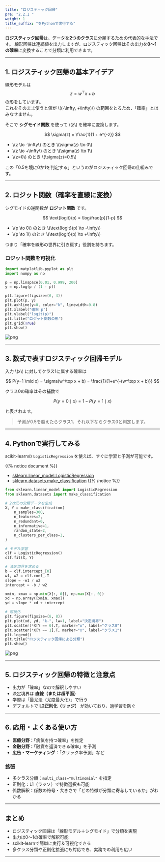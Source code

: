 ```yaml
---
title: "ロジスティック回帰"
pre: "2.2.1 "
weight: 1
title_suffix: "をPythonで実行する"
---
```




<div class="pagetop-box">
  <p><b>ロジスティック回帰</b>は、データを<b>2つのクラス</b>に分類するための代表的な手法です。  
  線形回帰は連続値を出力しますが、ロジスティック回帰はその出力を<b>0〜1の確率</b>に変換することで分類に利用できます。</p>
</div>

---

## 1. ロジスティック回帰の基本アイデア

線形モデルは
$$
z = w^\top x + b
$$
の形をしています。  
これをそのまま使うと値が \\((-\infty, +\infty)\\) の範囲をとるため、「確率」とはみなせません。

そこで **シグモイド関数** を使って \\(z\\) を確率に変換します。

$$
\sigma(z) = \frac{1}{1 + e^{-z}}
$$

- \\(z \to -\infty\\) のとき \\(\sigma(z) \to 0\\)  
- \\(z \to +\infty\\) のとき \\(\sigma(z) \to 1\\)  
- \\(z=0\\) のとき \\(\sigma(z)=0.5\\)

この「0.5を境に0か1を判定する」というのがロジスティック回帰の仕組みです。

---

## 2. ロジット関数（確率を直線に変換）

シグモイドの逆関数が **ロジット関数** です。

$$
\text{logit}(p) = \log\frac{p}{1-p}
$$

- \\(p \to 0\\) のとき \\(\text{logit}(p) \to -\infty\\)  
- \\(p \to 1\\) のとき \\(\text{logit}(p) \to +\infty\\)  

つまり「確率を線形の世界に引き戻す」役割を持ちます。

### ロジット関数を可視化

```python
import matplotlib.pyplot as plt
import numpy as np

p = np.linspace(0.01, 0.999, 200)
y = np.log(p / (1 - p))

plt.figure(figsize=(6, 4))
plt.plot(p, y)
plt.axhline(y=0, color="k", linewidth=0.8)
plt.xlabel("確率 p")
plt.ylabel("logit(p)")
plt.title("ロジット関数の形")
plt.grid(True)
plt.show()
```

![png](/images/basic/classification/Logistic_Regression_files/Logistic_Regression_4_0.png)

---

## 3. 数式で表すロジスティック回帰モデル

入力 \\(x\\) に対してクラス1に属する確率は

$$
P(y=1 \mid x) = \sigma(w^\top x + b) = \frac{1}{1+e^{-(w^\top x + b)}}
$$

クラス0の確率はその補数で

$$
P(y=0 \mid x) = 1 - P(y=1 \mid x)
$$

と表されます。

> 予測が0.5を超えたらクラス1、それ以下ならクラス0と判定します。

---

## 4. Pythonで実行してみる

scikit-learnの `LogisticRegression` を使えば、すぐに学習と予測が可能です。

{{% notice document %}}
- [sklearn.linear_model.LogisticRegression](https://scikit-learn.org/stable/modules/generated/sklearn.linear_model.LogisticRegression.html)  
- [sklearn.datasets.make_classification](https://scikit-learn.org/stable/modules/generated/sklearn.datasets.make_classification.html)
{{% /notice %}}

```python
from sklearn.linear_model import LogisticRegression
from sklearn.datasets import make_classification

# 2次元の分類データを生成
X, Y = make_classification(
    n_samples=300,
    n_features=2,
    n_redundant=0,
    n_informative=1,
    random_state=2,
    n_clusters_per_class=1,
)

# モデル学習
clf = LogisticRegression()
clf.fit(X, Y)

# 決定境界を求める
b = clf.intercept_[0]
w1, w2 = clf.coef_.T
slope = -w1 / w2
intercept = -b / w2

xmin, xmax = np.min(X[:, 0]), np.max(X[:, 0])
xd = np.array([xmin, xmax])
yd = slope * xd + intercept

# 可視化
plt.figure(figsize=(8, 8))
plt.plot(xd, yd, "k-", lw=1, label="決定境界")
plt.scatter(*X[Y == 0].T, marker="o", label="クラス0")
plt.scatter(*X[Y == 1].T, marker="x", label="クラス1")
plt.legend()
plt.title("ロジスティック回帰による分類")
plt.show()
```

![png](/images/basic/classification/Logistic_Regression_files/Logistic_Regression_6_0.png)

---

## 5. ロジスティック回帰の特徴と注意点

- 出力が「確率」なので解釈しやすい  
- 決定境界は **直線（または超平面）**  
- 学習は「最尤法（尤度最大化）」で行う  
- デフォルトで **L2正則化（リッジ）** が効いており、過学習を防ぐ  

---

## 6. 応用・よくある使い方

- **医療分野**：「病気を持つ確率」を推定  
- **金融分野**：「融資を返済できる確率」を予測  
- **広告・マーケティング**：「クリック率予測」など  

### 拡張
- 多クラス分類：`multi_class="multinomial"` を指定  
- 正則化：L1（ラッソ）で特徴選択も可能  
- 係数解釈：係数の符号・大きさで「どの特徴が分類に寄与しているか」がわかる  

---

## まとめ

- ロジスティック回帰は「線形モデル＋シグモイド」で分類を実現  
- 出力は0〜1の確率で解釈可能  
- scikit-learnで簡単に実行＆可視化できる  
- 多クラス分類や正則化拡張にも対応でき、実務での利用も広い  

---
